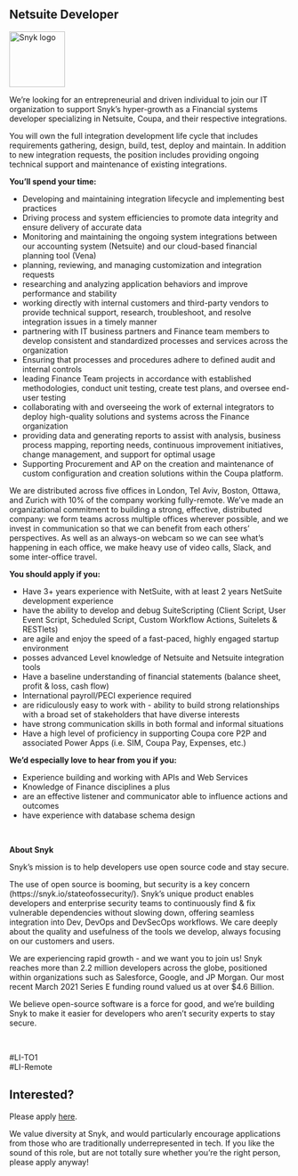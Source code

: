 Netsuite Developer
---

<img src="https://res.cloudinary.com/snyk/image/upload/v1537345894/press-kit/brand/logo-black.png" width="100" alt="Snyk logo" />

<p><span style="font-weight: 400;">We’re looking for an entrepreneurial and driven individual to join our IT organization to support Snyk’s hyper-growth as a Financial systems developer specializing in Netsuite, Coupa, and their respective integrations. </span></p>
<p><span style="font-weight: 400;">You will own the full integration development life cycle that includes requirements gathering, design, build, test, deploy and maintain. In addition to new integration requests, the position includes providing ongoing technical support and maintenance of existing integrations.</span></p>
<p><strong>You’ll spend your time:</strong></p>
<ul>
<li style="font-weight: 400;"><span style="font-weight: 400;">Developing and maintaining integration lifecycle and implementing best practices</span></li>
<li style="font-weight: 400;"><span style="font-weight: 400;">Driving process and system efficiencies to promote data integrity and ensure delivery of accurate data</span></li>
<li style="font-weight: 400;"><span style="font-weight: 400;">Monitoring and maintaining the ongoing system integrations between our accounting system (Netsuite) and our cloud-based financial planning tool (Vena)</span></li>
<li style="font-weight: 400;"><span style="font-weight: 400;">planning, reviewing, and managing customization and integration requests</span></li>
<li style="font-weight: 400;"><span style="font-weight: 400;">researching and analyzing application behaviors and improve performance and stability</span></li>
<li style="font-weight: 400;"><span style="font-weight: 400;">working directly with internal customers and third-party vendors to provide technical support, research, troubleshoot, and resolve integration issues in a timely manner</span></li>
<li style="font-weight: 400;"><span style="font-weight: 400;">partnering with IT business partners and Finance team members to develop consistent and standardized processes and services across the organization</span></li>
<li style="font-weight: 400;"><span style="font-weight: 400;">Ensuring that processes and procedures adhere to defined audit and internal controls</span></li>
<li style="font-weight: 400;"><span style="font-weight: 400;">leading Finance Team projects in accordance with established methodologies, conduct unit testing, create test plans, and oversee end-user testing</span></li>
<li style="font-weight: 400;"><span style="font-weight: 400;">collaborating with and overseeing the work of external integrators to deploy high-quality solutions and systems across the Finance organization</span></li>
<li style="font-weight: 400;"><span style="font-weight: 400;">providing data and generating reports to assist with analysis, business process mapping, reporting needs, continuous improvement initiatives, change management, and support for optimal usage</span></li>
<li style="font-weight: 400;"><span style="font-weight: 400;">Supporting Procurement and AP on the creation and maintenance of custom configuration and creation solutions within the Coupa platform.</span></li>
</ul>
<p><span style="font-weight: 400;">We are distributed across five offices in London, Tel Aviv, Boston, Ottawa, and Zurich with 10% of the company working fully-remote. We’ve made an organizational commitment to building a strong, effective, distributed company: we form teams across multiple offices wherever possible, and we invest in communication so that we can benefit from each others’ perspectives. As well as an always-on webcam so we can see what’s happening in each office, we make heavy use of video calls, Slack, and some inter-office travel.</span></p>
<p><strong>You should apply if you:</strong></p>
<ul>
<li style="font-weight: 400;"><span style="font-weight: 400;">Have 3+ years experience with NetSuite, with at least 2 years NetSuite development experience</span></li>
<li style="font-weight: 400;"><span style="font-weight: 400;">have the ability to develop and debug SuiteScripting (Client Script, User Event Script, Scheduled Script, Custom Workflow Actions, Suitelets &amp; RESTlets)</span></li>
<li style="font-weight: 400;"><span style="font-weight: 400;">are agile and enjoy the speed of a fast-paced, highly engaged startup environment</span><span style="font-weight: 400;">&nbsp; &nbsp;</span></li>
<li style="font-weight: 400;"><span style="font-weight: 400;">posses advanced Level knowledge of Netsuite and Netsuite integration tools&nbsp;</span></li>
<li style="font-weight: 400;"><span style="font-weight: 400;">Have a baseline understanding of financial statements (balance sheet, profit &amp; loss, cash flow)</span></li>
<li style="font-weight: 400;"><span style="font-weight: 400;">International payroll/PECI experience required</span></li>
<li style="font-weight: 400;"><span style="font-weight: 400;">are ridiculously easy to work with - ability to build strong relationships with a broad set of stakeholders that have diverse interests</span></li>
<li style="font-weight: 400;"><span style="font-weight: 400;">have strong communication skills in both formal and informal situations</span></li>
<li style="font-weight: 400;"><span style="font-weight: 400;">Have a high level of proficiency in supporting Coupa core P2P and associated Power Apps (i.e. SIM, Coupa Pay, Expenses, etc.)</span></li>
</ul>
<p><strong>We’d especially love to hear from you if you:</strong></p>
<ul>
<li style="font-weight: 400;"><span style="font-weight: 400;">Experience building and working with APIs and Web Services</span></li>
<li style="font-weight: 400;"><span style="font-weight: 400;">Knowledge of Finance disciplines a plus</span></li>
<li style="font-weight: 400;"><span style="font-weight: 400;">are an effective listener and communicator able to influence actions and outcomes</span></li>
<li><span style="font-weight: 400;">have experience with database schema design</span></li>
</ul>
<p>&nbsp;</p>
<p><strong>About Snyk</strong></p>
<p><span style="font-weight: 400;">Snyk’s mission is to help developers use open source code and stay secure.</span></p>
<p><span style="font-weight: 400;">The use of open source is booming, but security is a key concern (https://snyk.io/stateofossecurity/). Snyk’s unique product enables developers and enterprise security teams to continuously find &amp; fix vulnerable dependencies without slowing down, offering seamless integration into Dev, DevOps and DevSecOps workflows. We care deeply about the quality and usefulness of the tools we develop, always focusing on our customers and users.</span></p>
<p><span style="font-weight: 400;">We are experiencing rapid growth - and we want you to join us! Snyk reaches more than 2.2 million developers across the globe, positioned within organizations such as Salesforce, Google, and JP Morgan. Our most recent March 2021 Series E funding round valued us at over $4.6 Billion.</span></p>
<p><span style="font-weight: 400;">We believe open-source software is a force for good, and we’re building Snyk to make it easier for developers who aren’t security experts to stay secure.</span></p>
<p>&nbsp;</p>
<p><span style="font-weight: 400;">#LI-TO1<br>#LI-Remote</span></p>

Interested?
---

Please apply [here](https://boards.greenhouse.io/snyk/jobs/5139029002#app).

We value diversity at Snyk, and would particularly encourage applications from those who are traditionally underrepresented in tech.
If you like the sound of this role, but are not totally sure whether you’re the right person, please apply anyway!
